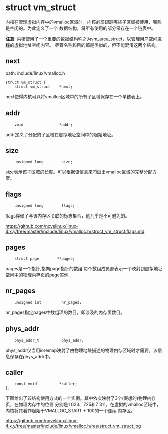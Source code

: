 struct vm_struct
========================================

内核在管理虚拟内存中的vmalloc区域时，内核必须跟踪哪些子区域被使用、哪些是空闲的。为此定义了一个
数据结构，将所有使用的部分保存在一个链表中。

**注意**: 内核使用了一个重要的数据结构称之为vm_area_struct，以管理用户空间进程的虚拟地址空间内容。
尽管名称和目的都是类似的，但不能混淆这两个结构。

next
----------------------------------------

path: include/linux/vmalloc.h
```
struct vm_struct {
    struct vm_struct    *next;
```

next使得内核可以将vmalloc区域中的所有子区域保存在一个单链表上。

addr
----------------------------------------

```
    void                *addr;
```

addr定义了分配的子区域在虚拟地址空间中的起始地址。

size
----------------------------------------

```
    unsigned long        size;
```

size表示该子区域的长度。可以根据该信息来勾画出vmalloc区域的完整分配方案。

flags
----------------------------------------

```
    unsigned long        flags;
```

flags存储了与该内存区关联的标志集合，这几乎是不可避免的。

https://github.com/novelinux/linux-4.x.y/tree/master/include/linux/vmalloc.h/struct_vm_struct.flags.md

pages
----------------------------------------

```
    struct page        **pages;
```

pages是一个指针,指向page指针的数组.每个数组成员都表示一个映射到虚拟地址空间中的物理内存页的page实例.

nr_pages
----------------------------------------

```
    unsigned int         nr_pages;
```

nr_pages指定pages中数组项的数目，即涉及的内存页数目。

phys_addr
----------------------------------------

```
    phys_addr_t          phys_addr;
```

phys_addr仅当用ioremap映射了由物理地址描述的物理内存区域时才需要。该信息保存在phys_addr中。

caller
----------------------------------------

```
    const void          *caller;
};
```

下图给出了该结构使用方式的一个实例。其中依次映射了3个(假想的)物理内存页，在物理内存中的位置
分别是1 023、725和7 311。在虚拟的vmalloc区域中，内核将其看作起始于VMALLOC_START + 100的一个连续
内存区。

https://github.com/novelinux/linux-4.x.y/tree/master/include/linux/vmalloc.h/res/struct_vm_struct.jpg
